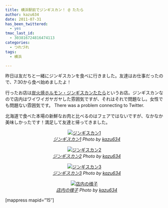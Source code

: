 ```yaml
---
title: 横浜駅前でジンギスカン！ @ たたら
author: kazu634
date: 2011-07-31
has_been_twittered:
  - yes
tmac_last_id:
  - 303816724816474113
categories:
  - つれづれ
tags:
  - 横浜

---
```

昨日は友だちと一緒にジンギスカンを食べに行きました。友達はお仕事だったので、7:30から食べ始めましたよ！
  
行ったお店は<a href="http://gpado.jp/shuto/kanagawa/14103/160/1106-00000043-000/shop_top/" onclick="__gaTracker('send', 'event', 'outbound-article', 'http://gpado.jp/shuto/kanagawa/14103/160/1106-00000043-000/shop_top/', '炭火焼ホルモン・ジンギスカンたたら');">炭火焼ホルモン・ジンギスカンたたら</a>というお店。ジンギスカンなので店内はワイワイガヤガヤした雰囲気ですが、それはそれで問題なし。女性でも問題ない雰囲気です。 There was a problem connecting to Twitter. 

北海道で食べた本場の新鮮なお肉と比べるのはフェアではないですが、なかなか美味しかったです！満足して友達と帰ってきました。

<p style="text-align: center;">
<a href="http://www.flickr.com/photos/42332031%40N02/5994155130/" onclick="__gaTracker('send', 'event', 'outbound-article', 'http://www.flickr.com/photos/42332031%40N02/5994155130/', '');" title="ジンギスカン1 by kazu634, on Flickr"  target="_blank"><img class="flickr_photo aligncenter" src="http://farm7.static.flickr.com/6149/5994155130_7545f23c45.jpg" alt="ジンギスカン1" /></a><br /> <cite class="flickr_photographer"><img src="http://www.flickr.com/favicon.ico" alt="" width="16" /><a href="http://www.flickr.com/photos/42332031%40N02/5994155130/" onclick="__gaTracker('send', 'event', 'outbound-article', 'http://www.flickr.com/photos/42332031%40N02/5994155130/', 'ジンギスカン1');">ジンギスカン1</a> Photo by <a href="http://www.flickr.com/photos/42332031%40N02/" onclick="__gaTracker('send', 'event', 'outbound-article', 'http://www.flickr.com/photos/42332031%40N02/', 'kazu634');">kazu634</a></cite>
</p>

<p style="text-align: center;">
<a href="http://www.flickr.com/photos/42332031%40N02/5994155436/" onclick="__gaTracker('send', 'event', 'outbound-article', 'http://www.flickr.com/photos/42332031%40N02/5994155436/', '');" title="ジンギスカン2 by kazu634, on Flickr"  target="_blank"><img class="flickr_photo aligncenter" src="http://farm7.static.flickr.com/6128/5994155436_3a249ee59e.jpg" alt="ジンギスカン2" /></a><br /> <cite class="flickr_photographer"><img src="http://www.flickr.com/favicon.ico" alt="" width="16" /><a href="http://www.flickr.com/photos/42332031%40N02/5994155436/" onclick="__gaTracker('send', 'event', 'outbound-article', 'http://www.flickr.com/photos/42332031%40N02/5994155436/', 'ジンギスカン2');">ジンギスカン2</a> Photo by <a href="http://www.flickr.com/photos/42332031%40N02/" onclick="__gaTracker('send', 'event', 'outbound-article', 'http://www.flickr.com/photos/42332031%40N02/', 'kazu634');">kazu634</a></cite>
</p>

<p style="text-align: center;">
<a href="http://www.flickr.com/photos/42332031%40N02/5993596565/" onclick="__gaTracker('send', 'event', 'outbound-article', 'http://www.flickr.com/photos/42332031%40N02/5993596565/', '');" title="ジンギスカン3 by kazu634, on Flickr"  target="_blank"><img class="flickr_photo aligncenter" src="http://farm7.static.flickr.com/6004/5993596565_df2c5b17f1.jpg" alt="ジンギスカン3" /></a><br /> <cite class="flickr_photographer"><img src="http://www.flickr.com/favicon.ico" alt="" width="16" /><a href="http://www.flickr.com/photos/42332031%40N02/5993596565/" onclick="__gaTracker('send', 'event', 'outbound-article', 'http://www.flickr.com/photos/42332031%40N02/5993596565/', 'ジンギスカン3');">ジンギスカン3</a> Photo by <a href="http://www.flickr.com/photos/42332031%40N02/" onclick="__gaTracker('send', 'event', 'outbound-article', 'http://www.flickr.com/photos/42332031%40N02/', 'kazu634');">kazu634</a></cite>
</p>

<p style="text-align: center;">
<a href="http://www.flickr.com/photos/42332031%40N02/5994156060/" onclick="__gaTracker('send', 'event', 'outbound-article', 'http://www.flickr.com/photos/42332031%40N02/5994156060/', '');" title="店内の様子 by kazu634, on Flickr"  target="_blank"><img class="flickr_photo aligncenter" src="http://farm7.static.flickr.com/6003/5994156060_3e3ba55131.jpg" alt="店内の様子" /></a><br /> <cite class="flickr_photographer"><img src="http://www.flickr.com/favicon.ico" alt="" width="16" /><a href="http://www.flickr.com/photos/42332031%40N02/5994156060/" onclick="__gaTracker('send', 'event', 'outbound-article', 'http://www.flickr.com/photos/42332031%40N02/5994156060/', '店内の様子');">店内の様子</a> Photo by <a href="http://www.flickr.com/photos/42332031%40N02/" onclick="__gaTracker('send', 'event', 'outbound-article', 'http://www.flickr.com/photos/42332031%40N02/', 'kazu634');">kazu634</a></cite>
</p>

<p style="text-align: left;">
  [mappress mapid=&#8221;15&#8243;]
</p>
